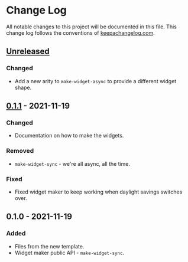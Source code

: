 # Change Log
All notable changes to this project will be documented in this file. This change log follows the conventions of [keepachangelog.com](http://keepachangelog.com/).

## [Unreleased]
### Changed
- Add a new arity to `make-widget-async` to provide a different widget shape.

## [0.1.1] - 2021-11-19
### Changed
- Documentation on how to make the widgets.

### Removed
- `make-widget-sync` - we're all async, all the time.

### Fixed
- Fixed widget maker to keep working when daylight savings switches over.

## 0.1.0 - 2021-11-19
### Added
- Files from the new template.
- Widget maker public API - `make-widget-sync`.

[Unreleased]: https://github.com/your-name/scraper/compare/0.1.1...HEAD
[0.1.1]: https://github.com/your-name/scraper/compare/0.1.0...0.1.1
